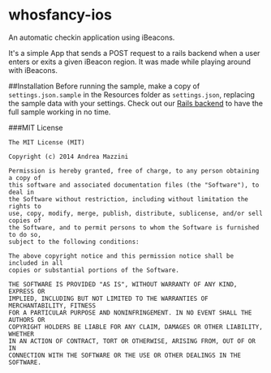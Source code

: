 whosfancy-ios
=============

An automatic checkin application using iBeacons. 

It's a simple App that sends a POST request to a rails backend when a user enters or exits a given iBeacon region. It was made while playing around with iBeacons.

##Installation
Before running the sample, make a copy of `settings.json.sample` in the Resources folder as `settings.json`, replacing the sample data with your settings.
Check out our [Rails backend](https://github.com/FancyPixel/whosfancy-rails) to have the full sample working in no time.

###MIT License

    The MIT License (MIT)

    Copyright (c) 2014 Andrea Mazzini

    Permission is hereby granted, free of charge, to any person obtaining a copy of
    this software and associated documentation files (the "Software"), to deal in
    the Software without restriction, including without limitation the rights to
    use, copy, modify, merge, publish, distribute, sublicense, and/or sell copies of
    the Software, and to permit persons to whom the Software is furnished to do so,
    subject to the following conditions:

    The above copyright notice and this permission notice shall be included in all
    copies or substantial portions of the Software.

    THE SOFTWARE IS PROVIDED "AS IS", WITHOUT WARRANTY OF ANY KIND, EXPRESS OR
    IMPLIED, INCLUDING BUT NOT LIMITED TO THE WARRANTIES OF MERCHANTABILITY, FITNESS
    FOR A PARTICULAR PURPOSE AND NONINFRINGEMENT. IN NO EVENT SHALL THE AUTHORS OR
    COPYRIGHT HOLDERS BE LIABLE FOR ANY CLAIM, DAMAGES OR OTHER LIABILITY, WHETHER
    IN AN ACTION OF CONTRACT, TORT OR OTHERWISE, ARISING FROM, OUT OF OR IN
    CONNECTION WITH THE SOFTWARE OR THE USE OR OTHER DEALINGS IN THE SOFTWARE.

